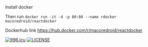 Install docker

Then run `docker run -it -d -p 80:80 --name rdocker macoredroid/reactdocker `

Dockerhub link https://hub.docker.com/r/macoredroid/reactdocker

<a href="https://996.icu"><img src="https://img.shields.io/badge/link-996.icu-red.svg" alt="996.icu" /></a>
[![LICENSE](https://img.shields.io/badge/license-Anti%20996-blue.svg)](https://github.com/996icu/996.ICU/blob/master/LICENSE)

